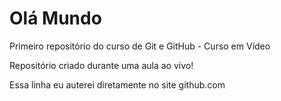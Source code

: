 # Olá Mundo
Primeiro repositório do curso de Git e GitHub - Curso em Vídeo

Repositório criado durante uma aula ao vivo!

Essa linha eu auterei diretamente no site github.com
